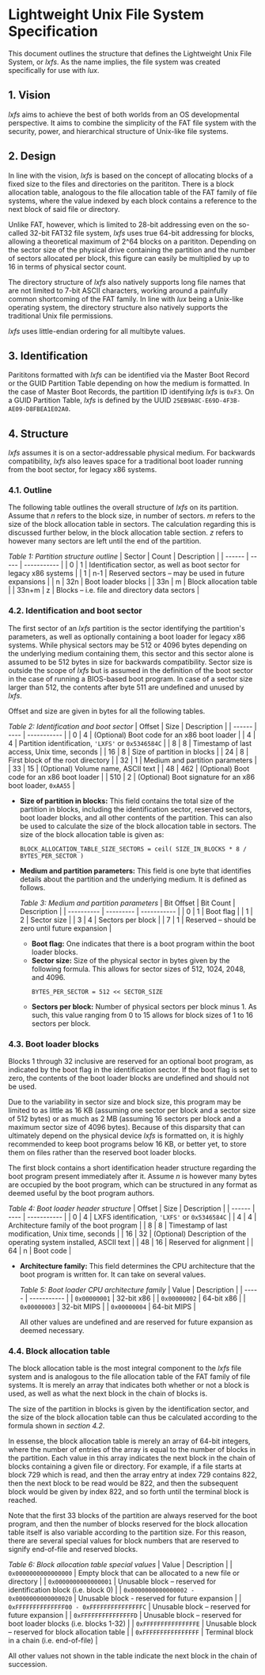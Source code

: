 # Lightweight Unix File System Specification
This document outlines the structure that defines the Lightweight Unix File System, or _lxfs_. As the name implies, the file system was created specifically for use with _lux_.

## 1. Vision
_lxfs_ aims to achieve the best of both worlds from an OS developmental perspective. It aims to combine the simplicity of the FAT file system with the security, power, and hierarchical structure of Unix-like file systems. 

## 2. Design
In line with the vision, _lxfs_ is based on the concept of allocating blocks of a fixed size to the files and directories on the parititon. There is a block allocation table, analogous to the file allocation table of the FAT family of file systems, where the value indexed by each block contains a reference to the next block of said file or directory. 

Unlike FAT, however, which is limited to 28-bit addressing even on the so-called 32-bit FAT32 file system, _lxfs_ uses true 64-bit addressing for blocks, allowing a theoretical maximum of 2^64 blocks on a parititon. Depending on the sector size of the physical drive containing the partition and the number of sectors allocated per block, this figure can easily be multiplied by up to 16 in terms of physical sector count.

The directory structure of _lxfs_ also natively supports long file names that are not limited to 7-bit ASCII characters, working around a painfully common shortcoming of the FAT family. In line with _lux_ being a Unix-like operating system, the directory structure also natively supports the traditional Unix file permissions.

_lxfs_ uses little-endian ordering for all multibyte values.

## 3. Identification
Parititons formatted with _lxfs_ can be identified via the Master Boot Record or the GUID Partition Table depending on how the medium is formatted. In the case of Master Boot Records, the partition ID identifying _lxfs_ is `0xF3`. On a GUID Partition Table, _lxfs_ is defined by the UUID `25EB9A8C-E69D-4F3B-AE09-D8FBEA1E02A0`.

## 4. Structure
_lxfs_ assumes it is on a sector-addressable physical medium. For backwards compatibility, _lxfs_ also leaves space for a traditional boot loader running from the boot sector, for legacy x86 systems.

### 4.1. Outline
The following table outlines the overall structure of _lxfs_ on its partition. Assume that _n_ refers to the block size, in number of sectors. _m_ refers to the size of the block allocation table in sectors. The calculation regarding this is discussed further below, in the block allocation table section. _z_ refers to however many sectors are left until the end of the partition.

_Table 1: Partition structure outline_
| Sector | Count | Description |
| ------ | ----- | ----------- |
| 0 | 1 | Identification sector, as well as boot sector for legacy x86 systems |
| 1 | n-1 | Reserved sectors – may be used in future expansions |
| n | 32n | Boot loader blocks |
| 33n | m | Block allocation table |
| 33n+m | z | Blocks – i.e. file and directory data sectors |

### 4.2. Identification and boot sector
The first sector of an _lxfs_ partition is the sector identifying the partition's parameters, as well as optionally containing a boot loader for legacy x86 systems. While physical sectors may be 512 or 4096 bytes depending on the underlying medium containing them, this sector and this sector alone is assumed to be 512 bytes in size for backwards compatibility. Sector size is outside the scope of _lxfs_ but is assumed in the definition of the boot sector in the case of running a BIOS-based boot program. In case of a sector size larger than 512, the contents after byte 511 are undefined and unused by _lxfs_.

Offset and size are given in bytes for all the following tables.

_Table 2: Identification and boot sector_
| Offset | Size | Description |
| ------ | ---- | ----------- |
| 0 | 4 | (Optional) Boot code for an x86 boot loader |
| 4 | 4 | Partition identification, `'LXFS'` or `0x5346584C` |
| 8 | 8 | Timestamp of last access, Unix time, seconds |
| 16 | 8 | Size of partition in blocks |
| 24 | 8 | First block of the root directory |
| 32 | 1 | Medium and partition parameters |
| 33 | 15 | (Optional) Volume name, ASCII text |
| 48 | 462 | (Optional) Boot code for an x86 boot loader |
| 510 | 2 | (Optional) Boot signature for an x86 boot loader, `0xAA55` |

* **Size of partition in blocks:** This field contains the total size of the partition in blocks, including the identification sector, reserved sectors, boot loader blocks, and all other contents of the partition. This can also be used to calculate the size of the block allocation table in sectors. The size of the block allocation table is given as:

    ```
    BLOCK_ALLOCATION_TABLE_SIZE_SECTORS = ceil( SIZE_IN_BLOCKS * 8 / BYTES_PER_SECTOR )
    ```

* **Medium and partition parameters:** This field is one byte that identifies details about the partition and the underlying medium. It is defined as follows.

    _Table 3: Medium and partition parameters_
    | Bit Offset | Bit Count | Description |
    | ---------- | --------- | ----------- |
    | 0 | 1 | Boot flag |
    | 1 | 2 | Sector size |
    | 3 | 4 | Sectors per block |
    | 7 | 1 | Reserved – should be zero until future expansion |

    * **Boot flag:** One indicates that there is a boot program within the boot loader blocks.
    * **Sector size:** Size of the physical sector in bytes given by the following formula. This allows for sector sizes of 512, 1024, 2048, and 4096.
        ```
        BYTES_PER_SECTOR = 512 << SECTOR_SIZE
        ```
    * **Sectors per block:** Number of physical sectors per block minus 1. As such, this value ranging from 0 to 15 allows for block sizes of 1 to 16 sectors per block.

### 4.3. Boot loader blocks
Blocks 1 through 32 inclusive are reserved for an optional boot program, as indicated by the boot flag in the identification sector. If the boot flag is set to zero, the contents of the boot loader blocks are undefined and should not be used.

Due to the variability in sector size and block size, this program may be limited to as little as 16 KB (assuming one sector per block and a sector size of 512 bytes) or as much as 2 MB (assuming 16 sectors per block and a maximum sector size of 4096 bytes). Because of this disparsity that can ultimately depend on the physical device _lxfs_ is formatted on, it is highly recommended to keep boot programs below 16 KB, or better yet, to store them on files rather than the reserved boot loader blocks.

The first block contains a short identification header structure regarding the boot program present immediately after it. Assume _n_ is however many bytes are occupied by the boot program, which can be structured in any format as deemed useful by the boot program authors.

_Table 4: Boot loader header structure_
| Offset | Size | Description |
| ------ | ---- | ----------- |
| 0 | 4 | LXFS identification, `'LXFS'` or `0x5346584C` |
| 4 | 4 | Architecture family of the boot program |
| 8 | 8 | Timestamp of last modification, Unix time, seconds |
| 16 | 32 | (Optional) Description of the operating system installed, ASCII text |
| 48 | 16 | Reserved for alignment |
| 64 | n | Boot code |

* **Architecture family:** This field determines the CPU architecture that the boot program is written for. It can take on several values.

    _Table 5: Boot loader CPU architecture family_
    | Value | Description |
    | ----- | ----------- |
    | `0x00000001` | 32-bit x86 |
    | `0x00000002` | 64-bit x86 |
    | `0x00000003` | 32-bit MIPS |
    | `0x00000004` | 64-bit MIPS |

    All other values are undefined and are reserved for future expansion as deemed necessary.

### 4.4. Block allocation table
The block allocation table is the most integral component to the _lxfs_ file system and is analogous to the file allocation table of the FAT family of file systems. It is merely an array that indicates both whether or not a block is used, as well as what the next block in the chain of blocks is.

The size of the partition in blocks is given by the identification sector, and the size of the block allocation table can thus be calculated according to the formula shown in _section 4.2_.

In essense, the block allocation table is merely an array of 64-bit integers, where the number of entries of the array is equal to the number of blocks in the partition. Each value in this array indicates the next block in the chain of blocks containing a given file or directory. For example, if a file starts at block 729 which is read, and then the array entry at index 729 contains 822, then the next block to be read would be 822, and then the subsequent block would be given by index 822, and so forth until the terminal block is reached.

Note that the first 33 blocks of the partition are always reserved for the boot program, and then the number of blocks reserved for the block allocation table itself is also variable according to the partition size. For this reason, there are several special values for block numbers that are reserved to signify end-of-file and reserved blocks.

_Table 6: Block allocation table special values_
| Value | Description |
| `0x0000000000000000` | Empty block that can be allocated to a new file or directory |
| `0x0000000000000001` | Unusable block – reserved for identification block (i.e. block 0) |
| `0x0000000000000002 - 0x0000000000000020` | Unusable block - reserved for future expansion |
| `0xFFFFFFFFFFFFFF00 - 0xFFFFFFFFFFFFFFFC` | Unusable block – reserved for future expansion |
| `0xFFFFFFFFFFFFFFFD` | Unusable block – reserved for boot loader blocks (i.e. blocks 1-32) |
| `0xFFFFFFFFFFFFFFFE` | Unusable block – reserved for block allocation table |
| `0xFFFFFFFFFFFFFFFF` | Terminal block in a chain (i.e. end-of-file) |

All other values not shown in the table indicate the next block in the chain of succession.

